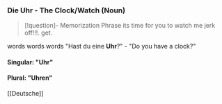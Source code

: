 ### Die Uhr - The Clock/Watch   (Noun)

> [!question]- Memorization Phrase
> its time for you to watch me jerk off!!!. get.

words words words
"Hast du eine **Uhr**?" - "Do you have a clock?"

#### Singular: "Uhr"
#### Plural: "Uhren"



[[Deutsche]]